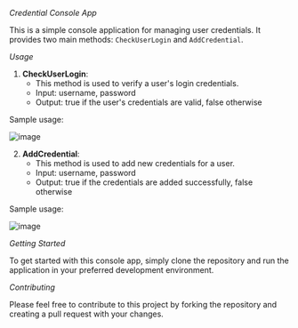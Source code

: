 _Credential Console App_

This is a simple console application for managing user credentials. It provides two main methods: `CheckUserLogin` and `AddCredential`.

_Usage_

1. **CheckUserLogin**:
   - This method is used to verify a user's login credentials.
   - Input: username, password
   - Output: true if the user's credentials are valid, false otherwise

Sample usage:

![image](https://github.com/ShokhrukhDeveloper/LoginChecker/assets/90793925/b217a2f4-3f2f-498a-bbb3-4908dd5400a5)

2. **AddCredential**:
   - This method is used to add new credentials for a user.
   - Input: username, password
   - Output: true if the credentials are added successfully, false otherwise

Sample usage:

![image](https://github.com/ShokhrukhDeveloper/LoginChecker/assets)


_Getting Started_

To get started with this console app, simply clone the repository and run the application in your preferred development environment.

_Contributing_

Please feel free to contribute to this project by forking the repository and creating a pull request with your changes.

